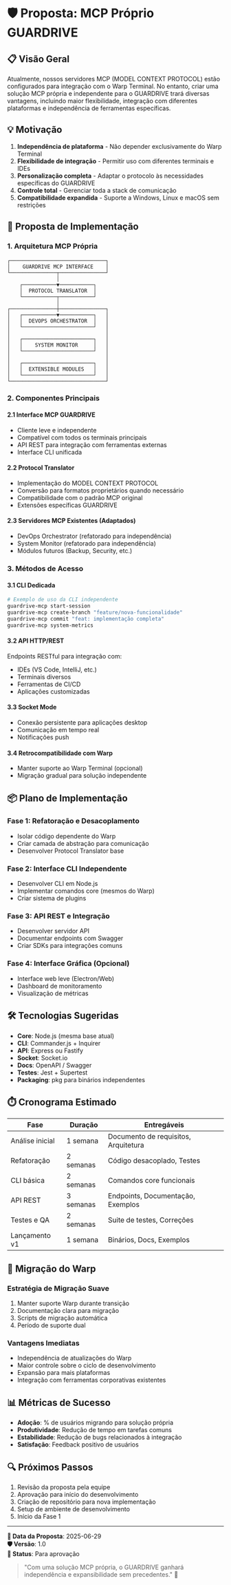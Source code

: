 # 🛡️ Proposta: MCP Próprio GUARDRIVE

## 📋 Visão Geral

Atualmente, nossos servidores MCP (MODEL CONTEXT PROTOCOL) estão configurados para integração com o Warp Terminal. No entanto, criar uma solução MCP própria e independente para o GUARDRIVE trará diversas vantagens, incluindo maior flexibilidade, integração com diferentes plataformas e independência de ferramentas específicas.

## 💡 Motivação

1. **Independência de plataforma** - Não depender exclusivamente do Warp Terminal
2. **Flexibilidade de integração** - Permitir uso com diferentes terminais e IDEs
3. **Personalização completa** - Adaptar o protocolo às necessidades específicas do GUARDRIVE
4. **Controle total** - Gerenciar toda a stack de comunicação
5. **Compatibilidade expandida** - Suporte a Windows, Linux e macOS sem restrições

## 🚀 Proposta de Implementação

### 1. Arquitetura MCP Própria

```
┌───────────────────────────────┐
│    GUARDRIVE MCP INTERFACE    │
└───────────────┬───────────────┘
                │
    ┌───────────▼───────────┐
    │  PROTOCOL TRANSLATOR  │
    └───────────┬───────────┘
                │
┌───────────────┼───────────────┐
│   ┌───────────▼───────────┐   │
│   │  DEVOPS ORCHESTRATOR  │   │
│   └───────────────────────┘   │
│                               │
│   ┌───────────────────────┐   │
│   │    SYSTEM MONITOR     │   │
│   └───────────────────────┘   │
│                               │
│   ┌───────────────────────┐   │
│   │  EXTENSIBLE MODULES   │   │
│   └───────────────────────┘   │
└───────────────────────────────┘
```

### 2. Componentes Principais

#### 2.1 Interface MCP GUARDRIVE
- Cliente leve e independente 
- Compatível com todos os terminais principais
- API REST para integração com ferramentas externas
- Interface CLI unificada

#### 2.2 Protocol Translator
- Implementação do MODEL CONTEXT PROTOCOL
- Conversão para formatos proprietários quando necessário
- Compatibilidade com o padrão MCP original
- Extensões específicas GUARDRIVE

#### 2.3 Servidores MCP Existentes (Adaptados)
- DevOps Orchestrator (refatorado para independência)
- System Monitor (refatorado para independência)
- Módulos futuros (Backup, Security, etc.)

### 3. Métodos de Acesso

#### 3.1 CLI Dedicada
```bash
# Exemplo de uso da CLI independente
guardrive-mcp start-session
guardrive-mcp create-branch "feature/nova-funcionalidade"
guardrive-mcp commit "feat: implementação completa"
guardrive-mcp system-metrics
```

#### 3.2 API HTTP/REST
Endpoints RESTful para integração com:
- IDEs (VS Code, IntelliJ, etc.)
- Terminais diversos
- Ferramentas de CI/CD
- Aplicações customizadas

#### 3.3 Socket Mode
- Conexão persistente para aplicações desktop
- Comunicação em tempo real
- Notificações push

#### 3.4 Retrocompatibilidade com Warp
- Manter suporte ao Warp Terminal (opcional)
- Migração gradual para solução independente

## 📦 Plano de Implementação

### Fase 1: Refatoração e Desacoplamento
- Isolar código dependente do Warp
- Criar camada de abstração para comunicação
- Desenvolver Protocol Translator base

### Fase 2: Interface CLI Independente
- Desenvolver CLI em Node.js
- Implementar comandos core (mesmos do Warp)
- Criar sistema de plugins

### Fase 3: API REST e Integração
- Desenvolver servidor API
- Documentar endpoints com Swagger
- Criar SDKs para integrações comuns

### Fase 4: Interface Gráfica (Opcional)
- Interface web leve (Electron/Web)
- Dashboard de monitoramento
- Visualização de métricas

## 🛠️ Tecnologias Sugeridas

- **Core**: Node.js (mesma base atual)
- **CLI**: Commander.js + Inquirer
- **API**: Express ou Fastify
- **Socket**: Socket.io
- **Docs**: OpenAPI / Swagger
- **Testes**: Jest + Supertest
- **Packaging**: pkg para binários independentes

## ⏱️ Cronograma Estimado

| Fase | Duração | Entregáveis |
|------|---------|-------------|
| Análise inicial | 1 semana | Documento de requisitos, Arquitetura |
| Refatoração | 2 semanas | Código desacoplado, Testes |
| CLI básica | 2 semanas | Comandos core funcionais |
| API REST | 3 semanas | Endpoints, Documentação, Exemplos |
| Testes e QA | 2 semanas | Suite de testes, Correções |
| Lançamento v1 | 1 semana | Binários, Docs, Exemplos |

## 🔄 Migração do Warp

### Estratégia de Migração Suave
1. Manter suporte Warp durante transição
2. Documentação clara para migração
3. Scripts de migração automática
4. Período de suporte dual

### Vantagens Imediatas
- Independência de atualizações do Warp
- Maior controle sobre o ciclo de desenvolvimento
- Expansão para mais plataformas
- Integração com ferramentas corporativas existentes

## 📊 Métricas de Sucesso

- **Adoção**: % de usuários migrando para solução própria
- **Produtividade**: Redução de tempo em tarefas comuns
- **Estabilidade**: Redução de bugs relacionados à integração
- **Satisfação**: Feedback positivo de usuários

## 🔍 Próximos Passos

1. Revisão da proposta pela equipe
2. Aprovação para início do desenvolvimento
3. Criação de repositório para nova implementação
4. Setup de ambiente de desenvolvimento
5. Início da Fase 1

---

**📅 Data da Proposta**: 2025-06-29  
**🛡️ Versão**: 1.0  
**📖 Status**: Para aprovação  

> "Com uma solução MCP própria, o GUARDRIVE ganhará independência e expansibilidade sem precedentes." 🚀

